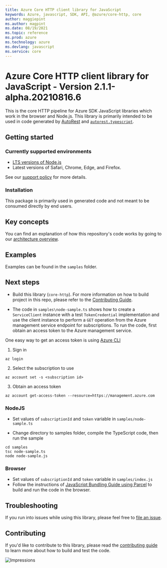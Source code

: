 ```yaml
---
title: Azure Core HTTP client library for JavaScript
keywords: Azure, javascript, SDK, API, @azure/core-http, core
author: maggiepint
ms.author: magpint
ms.date: 08/19/2021
ms.topic: reference
ms.prod: azure
ms.technology: azure
ms.devlang: javascript
ms.service: core
---
```


# Azure Core HTTP client library for JavaScript - Version 2.1.1-alpha.20210816.6 


This is the core HTTP pipeline for Azure SDK JavaScript libraries which work in the browser and Node.js. This library is primarily intended to be used in code generated by [AutoRest](https://github.com/Azure/Autorest) and [`autorest.typescript`](https://github.com/Azure/autorest.typescript).

## Getting started

### Currently supported environments

- [LTS versions of Node.js](https://nodejs.org/about/releases/)
- Latest versions of Safari, Chrome, Edge, and Firefox.

See our [support policy](https://github.com/Azure/azure-sdk-for-js/blob/main/SUPPORT.md) for more details.

### Installation

This package is primarily used in generated code and not meant to be consumed directly by end users.

## Key concepts

You can find an explanation of how this repository's code works by going to our [architecture overview](https://github.com/Azure/azure-sdk-for-js/blob/main/sdk/core/core-http/docs/architectureOverview.md).

## Examples

Examples can be found in the `samples` folder.

## Next steps

- Build this library (`core-http`). For more information on how to build project in this repo, please refer to the [Contributing Guide](https://github.com/Azure/azure-sdk-for-js/blob/main/CONTRIBUTING.md).

- The code in `samples\node-sample.ts` shows how to create a `ServiceClient` instance with a test `TokenCredential` implementation and use the client instance to perform a `GET` operation from the Azure management service endpoint for subscriptions. To run the code, first obtain an access token to the Azure management service.

One easy way to get an access token is using [Azure CLI](https://docs.microsoft.com/cli/azure/?view=azure-cli-latest)

1. Sign in
```shell
az login
```
2. Select the subscription to use
```shell
az account set -s <subscription id>
```
3. Obtain an access token
```shell
az account get-access-token --resource=https://management.azure.com
```

### NodeJS

- Set values of `subscriptionId` and `token` variable in `samples/node-sample.ts`

- Change directory to samples folder, compile the TypeScript code, then run the sample

```
cd samples
tsc node-sample.ts
node node-sample.js
```

### Browser

- Set values of `subscriptionId` and `token` variable in `samples/index.js`
- Follow the instructions of [JavaScript Bundling Guide using Parcel](https://github.com/Azure/azure-sdk-for-js/blob/main/documentation/Bundling.md#using-parcel) to build and run the code in the browser.

## Troubleshooting

If you run into issues while using this library, please feel free to [file an issue](https://github.com/Azure/azure-sdk-for-js/issues/new).

## Contributing

If you'd like to contribute to this library, please read the [contributing guide](https://github.com/Azure/azure-sdk-for-js/blob/main/CONTRIBUTING.md) to learn more about how to build and test the code.

![Impressions](https://azure-sdk-impressions.azurewebsites.net/api/impressions/azure-sdk-for-js%2Fsdk%2Fcore%2Fcore-http%2FREADME.png)

